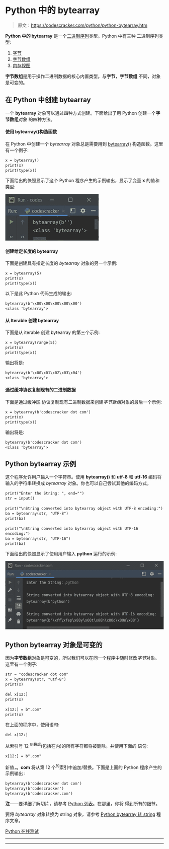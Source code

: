 # Python 中的 bytearray

> 原文：<https://codescracker.com/python/python-bytearray.htm>

**Python 中的 bytearray** 是一个[二进制序列](/computer-fundamental/binary-sequence.htm)类型。Python 中有三种 二进制序列类型:

1.  [字节](/python/python-bytes.htm)
2.  [字节数组](/python/python-bytearray.htm)
3.  [内存视图](/python/python-memoryview.htm)

**字节数组**是用于操作二进制数据的核心内置类型。与**字节**，**字节数组** 不同，对象是可变的。

## 在 Python 中创建 bytearray

一个 **bytearray** 对象可以通过四种方式创建。下面给出了用 Python 创建一个**字节数组**对象 的四种方法。

#### 使用 bytearray()构造函数

在 Python 中创建一个 *bytearray* 对象总是需要用到 [bytearray()](/python/python-bytearray.htm) 构造函数。这里有一个例子:

```
x = bytearray()
print(x)
print(type(x))
```

下面给出的快照显示了这个 Python 程序产生的示例输出，显示了变量 **x** 的值和类型:

![python bytearray](img/189e7c87be48708fa2086c1773db1314.png)

#### 创建给定长度的 bytearray

下面是创建具有指定长度的 *bytearray* 对象的另一个示例:

```
x = bytearray(5)
print(x)
print(type(x))
```

以下是此 Python 代码生成的输出:

```
bytearray(b'\x00\x00\x00\x00\x00')
<class 'bytearray'>
```

#### 从 Iterable 创建 bytearray

下面是从 iterable 创建 bytearray 的第三个示例:

```
x = bytearray(range(5))
print(x)
print(type(x))
```

输出将是:

```
bytearray(b'\x00\x01\x02\x03\x04')
<class 'bytearray'>
```

#### 通过缓冲协议复制现有的二进制数据

下面是通过缓冲区 协议复制现有二进制数据来创建*字节数组*对象的最后一个示例:

```
x = bytearray(b'codescracker dot com')
print(x)
print(type(x))
```

输出将是:

```
bytearray(b'codescracker dot com')
<class 'bytearray'>
```

## Python bytearray 示例

这个程序允许用户输入一个字符串。使用 **bytearray()** 和 **utf-8** 和 **utf-16** 编码将输入的字符串转换成 *bytearray* 对象。你也可以自己尝试其他的编码方式。

```
print("Enter the String: ", end="")
str = input()

print("\nString converted into bytearray object with UTF-8 encoding:")
ba = bytearray(str, "UTF-8")
print(ba)

print("\nString converted into bytearray object with UTF-16 encoding:")
ba = bytearray(str, "UTF-16")
print(ba)
```

下面给出的快照显示了使用用户输入 **python** 运行的示例:

![python bytearray example](img/726ff1a4baf55e3c444b7a8ed94db2a7.png)

## Python bytearray 对象是可变的

因为**字节数组**对象是可变的，所以我们可以在同一个程序中随时修改*字节*对象。 这里有一个例子:

```
str = "codescracker dot com"
x = bytearray(str, "utf-8")
print(x)

del x[12:]
print(x)

x[12:] = b".com"
print(x)
```

在上面的程序中，使用语句:

```
del x[12:]
```

从索引号 12 <sup>到最后</sup>(包括在内)的所有字符都将被删除。并使用下面的 语句:

```
x[12:] = b".com"
```

新值，**。com** 将从第 12 个<sup>的</sup>索引中追加/替换。下面是上面的 Python 程序产生的示例输出 :

```
bytearray(b'codescracker dot com')
bytearray(b'codescracker')
bytearray(b'codescracker.com')
```

**注**——要详细了解切片，请参考 [Python 列表](/python/python-lists.htm)。在那里，你将 得到所有的细节。

要将 *bytearray* 对象转换为 string 对象，请参考 [Python bytearray 转 string](/python/program/python-bytearray-to-string.htm) 程序文章。

[Python 在线测试](/exam/showtest.php?subid=10)

* * *

* * *